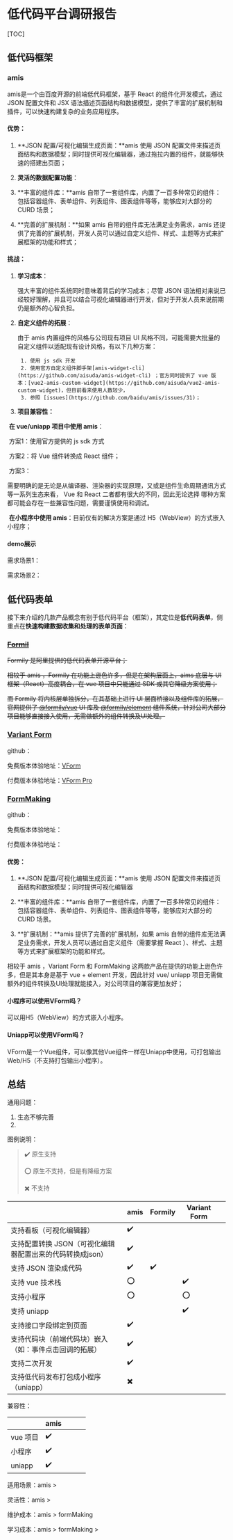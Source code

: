 # 低代码平台调研报告

[TOC]

## 低代码框架

### amis

amis是一个由百度开源的前端低代码框架，基于 React 的组件化开发模式，通过 JSON 配置文件和 JSX 语法描述页面结构和数据模型，提供了丰富的扩展机制和插件，可以快速构建复杂的业务应用程序。

#### 优势：

1. **JSON 配置/可视化编辑生成页面：**amis 使用 JSON 配置文件来描述页面结构和数据模型；同时提供可视化编辑器，通过拖拉内置的组件，就能够快速的搭建出页面；
2. **灵活的数据配置功能**：

3. **丰富的组件库：**amis 自带了一套组件库，内置了一百多种常见的组件：包括容器组件、表单组件、列表组件、图表组件等等，能够应对大部分的 CURD 场景；

4. **完善的扩展机制：**如果 amis 自带的组件库无法满足业务需求，amis 还提供了完善的扩展机制，开发人员可以通过自定义组件、样式、主题等方式来扩展框架的功能和样式；

#### 挑战：

1. **学习成本**：

   强大丰富的组件系统同时意味着背后的学习成本；尽管 JSON 语法相对来说已经较好理解，并且可以结合可视化编辑器进行开发，但对于开发人员来说前期仍是额外的心智负担。

2. **自定义组件的拓展**：

   由于 amis 内置组件的风格与公司现有项目 UI 风格不同，可能需要大批量的自定义组件以适配现有设计风格，有以下几种方案：

    	1. 使用 js sdk 开发
    	2. 使用官方自定义组件脚手架[amis-widget-cli](https://github.com/aisuda/amis-widget-cli) ；官方同时提供了 vue 版本：[vue2-amis-custom-widget](https://github.com/aisuda/vue2-amis-custom-widget)，但目前看来使用人数较少，
    	3. 参照 [issues](https://github.com/baidu/amis/issues/31)；

3. **项目兼容性：**

​		**在 vue/uniapp 项目中使用 amis**：

​		方案1：使用官方提供的 js sdk 方式

​		方案2：将 Vue 组件转换成 React 组件；

​		方案3：

​			需要明确的是无论是从编译器、渲染器的实现原理，又或是组件生命周期通讯方式等一系列生态来看， Vue 和 React 二者都有很大的不同，因此无论选择		哪种方案都可能会存在一些兼容性问题，需要谨慎使用和调试。

​		**在小程序中使用 amis**：目前仅有的解决方案是通过 H5（WebView）的方式嵌入小程序；



#### demo展示

需求场景1：

需求场景2：



## 低代码表单

接下来介绍的几款产品概念有别于低代码平台（框架），其定位是**低代码表单**，侧重点在**快速构建数据收集和处理的表单页面**：

### ~~[Formil](https://formilyjs.org/zh-CN)~~

~~Formily 是阿里提供的低代码表单开源平台；~~

~~相较于 amis ，Formily  在功能上逊色许多，但是在架构层面上，aims 底层与 UI 框架（React）高度耦合，在 vue 项目中只能通过 SDK 或其它降级方案使用；~~

~~而 Formily 将内核层单独拆分，在其基础上进行 UI 层面桥接以及组件库的拓展，官网提供了 [@formily/vue](https://vue.formilyjs.org/) UI 库及 [@formily/element](https://element.formilyjs.org/) 组件系统，针对公司大部分项目能够直接接入使用，无需做额外的组件转换及UI处理。~~



### [Variant Form](https://vform666.com/)

github：

免费版本体验地址：[VForm](http://120.92.142.115/)

付费版本体验地址：[VForm Pro](http://120.92.142.115/pro/)

### [FormMaking](https://form.making.link/#/zh-CN/)

github：

免费版本体验地址：

付费版本体验地址：





#### 优势：

1. **JSON 配置/可视化编辑生成页面：**amis 使用 JSON 配置文件来描述页面结构和数据模型；同时提供可视化编辑器

3. **丰富的组件库：**amis 自带了一套组件库，内置了一百多种常见的组件：包括容器组件、表单组件、列表组件、图表组件等等，能够应对大部分的 CURD 场景。

4. **扩展机制：**amis 提供了完善的扩展机制，如果 amis 自带的组件库无法满足业务需求，开发人员可以通过自定义组件（需要掌握 React ）、样式、主题等方式来扩展框架的功能和样式。

相较于 amis ，Variant Form 和 FormMaking 这两款产品在提供的功能上逊色许多，但是其本身是基于 vue + element 开发，因此针对 vue/ uniapp 项目无需做额外的组件转换及UI处理就能接入，对公司项目的兼容更加友好；

#### 小程序可以使用VForm吗？

可以用H5（WebView）的方式嵌入小程序。

#### Uniapp可以使用VForm吗？

VForm是一个Vue组件，可以像其他Vue组件一样在Uniapp中使用，可打包输出Web/H5（不支持打包输出小程序）。

## 总结

通用问题：

1. 生态不够完善
2. 

图例说明：

> :heavy_check_mark:	原生支持  
>
> :o:	原生不支持，但是有降级方案  
>
> :heavy_multiplication_x:	不支持

|                                                           | amis                     | Formily            | Variant Form       |      |
| --------------------------------------------------------- | ------------------------ | ------------------ | ------------------ | ---- |
| 支持看板（可视化编辑器）                                  | :heavy_check_mark:       |                    |                    |      |
| 支持配置转换 JSON（可视化编辑器配置出来的代码转换成json） | :heavy_check_mark:       |                    |                    |      |
| 支持 JSON 渲染成代码                                      | :heavy_check_mark:       | :heavy_check_mark: |                    |      |
| 支持 vue 技术栈                                           | :o:                      |                    | :heavy_check_mark: |      |
| 支持小程序                                                | :o:                      |                    | :o:                |      |
| 支持 uniapp                                               |                          |                    | :heavy_check_mark: |      |
| 支持接口字段绑定到页面                                    | :heavy_check_mark:       |                    |                    |      |
| 支持代码块（前端代码块）嵌入（如：事件点击回调的拓展）    | :heavy_check_mark:       |                    |                    |      |
| 支持二次开发                                              | :heavy_check_mark:       |                    |                    |      |
| 支持低代码发布打包成小程序（uniapp）                      | :heavy_multiplication_x: |                    |                    |      |

兼容性：

|          | amis |      |      |      |
| -------- | ---- | ---- | ---- | ---- |
| vue 项目 | ✔️    |      |      |      |
| 小程序   | ✔️    |      |      |      |
| uniapp   | ✔️    |      |      |      |

适用场景：amis > 

灵活性：amis > 

维护成本：amis > formMaking 

学习成本：amis > formMaking >

